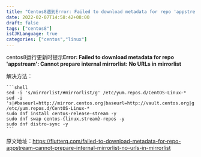 ```yaml
---
title: "Centos8遇到Error: Failed to download metadata for repo 'appstream': Cannot prepare internal mirrorlist: No URLs in mirrorlist"
date: 2022-02-07T14:58:42+08:00
draft: false
tags: ["centos8"]
isCJKLanguage: true
categories: ["centos","linux"]
---
```


centos8运行更新时提示**Error: Failed to download metadata for repo 'appstream': Cannot prepare internal mirrorlist: No URLs in mirrorlist**

解决方法：

    ```shell
    sed -i 's/mirrorlist/#mirrorlist/g' /etc/yum.repos.d/CentOS-Linux-*
    sed -i 's|#baseurl=http://mirror.centos.org|baseurl=http://vault.centos.org|g' /etc/yum.repos.d/CentOS-Linux-*
    sudo dnf install centos-release-stream -y
    sudo dnf swap centos-{linux,stream}-repos -y
    sudo dnf distro-sync -y
    ```

原文地址：<https://flutterq.com/failed-to-download-metadata-for-repo-appstream-cannot-prepare-internal-mirrorlist-no-urls-in-mirrorlist>
